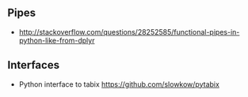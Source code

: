 ## Pipes

* http://stackoverflow.com/questions/28252585/functional-pipes-in-python-like-from-dplyr

## Interfaces

* Python interface to tabix https://github.com/slowkow/pytabix
